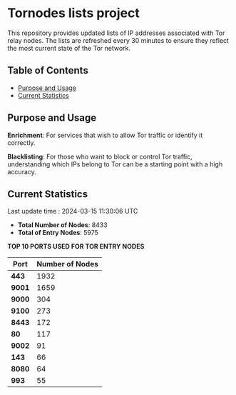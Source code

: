 # Tornodes lists project

This repository provides updated lists of IP addresses associated with Tor relay nodes. The lists are refreshed every 30 minutes to ensure they reflect the most current state of the Tor network.

## Table of Contents

- [Purpose and Usage](#purpose-and-usage)
- [Current Statistics](#current-statistics)


## Purpose and Usage

**Enrichment**: For services that wish to allow Tor traffic or identify it correctly.

**Blacklisting**: For those who want to block or control Tor traffic, understanding which IPs belong to Tor can be a starting point with a high accuracy.

## Current Statistics

Last update time : 2024-03-15 11:30:06 UTC

- **Total Number of Nodes**: 8433
- **Total of Entry Nodes**: 5975

**TOP 10 PORTS USED FOR TOR ENTRY NODES**

| **Port** | **Number of Nodes** |
|------|-----------------|
| **443**   | 1932  |
| **9001**   | 1659  |
| **9000**   | 304  |
| **9100**   | 273  |
| **8443**   | 172  |
| **80**   | 117  |
| **9002**   | 91  |
| **143**   | 66  |
| **8080**   | 64  |
| **993**   | 55  |

